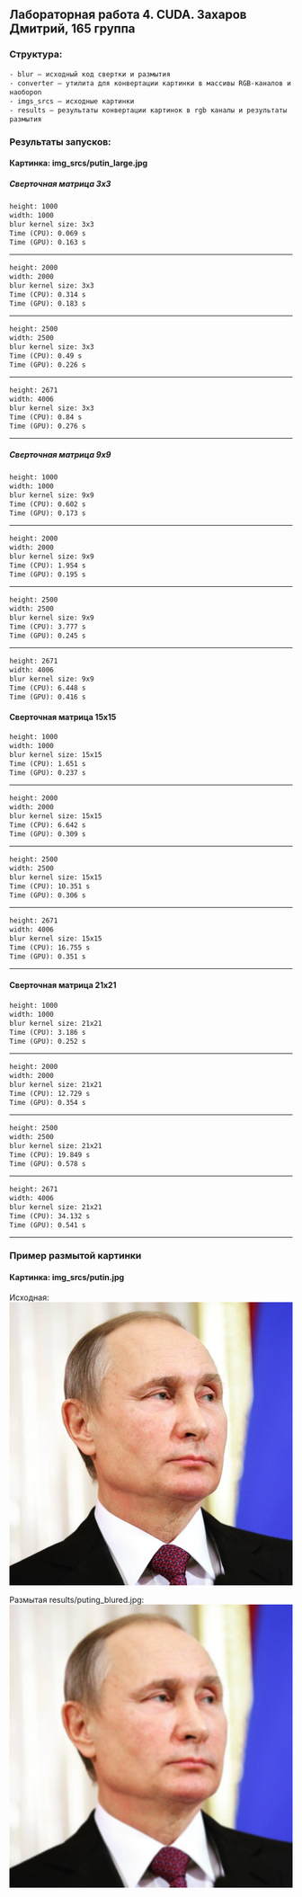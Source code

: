 ## Лабораторная работа 4. CUDA. Захаров Дмитрий, 165 группа

### Структура:
```
- blur – исходный код свертки и размытия
- converter – утилита для конвертации картинки в массивы RGB-каналов и наобороn
- imgs_srcs – исходные картинки
- results – результаты конвертации картинок в rgb каналы и результаты размытия
```

### Результаты запусков:

#### Картинка: img_srcs/putin_large.jpg

##### Сверточная матрица 3x3
```
height: 1000
width: 1000
blur kernel size: 3x3
Time (CPU): 0.069 s
Time (GPU): 0.163 s
```
---
```
height: 2000
width: 2000
blur kernel size: 3x3
Time (CPU): 0.314 s
Time (GPU): 0.183 s
```
---

```
height: 2500
width: 2500
blur kernel size: 3x3
Time (CPU): 0.49 s
Time (GPU): 0.226 s
```
---
```
height: 2671
width: 4006
blur kernel size: 3x3
Time (CPU): 0.84 s
Time (GPU): 0.276 s
```
---

##### Сверточная матрица 9x9

```
height: 1000
width: 1000
blur kernel size: 9x9
Time (CPU): 0.602 s
Time (GPU): 0.173 s
```

---

```
height: 2000
width: 2000
blur kernel size: 9x9
Time (CPU): 1.954 s
Time (GPU): 0.195 s
```

---

```
height: 2500
width: 2500
blur kernel size: 9x9
Time (CPU): 3.777 s
Time (GPU): 0.245 s
```

---

```
height: 2671
width: 4006
blur kernel size: 9x9
Time (CPU): 6.448 s
Time (GPU): 0.416 s
```

#### Сверточная матрица 15x15
```
height: 1000
width: 1000
blur kernel size: 15x15
Time (CPU): 1.651 s
Time (GPU): 0.237 s
```
---
```
height: 2000
width: 2000
blur kernel size: 15x15
Time (CPU): 6.642 s
Time (GPU): 0.309 s
```
---
```
height: 2500
width: 2500
blur kernel size: 15x15
Time (CPU): 10.351 s
Time (GPU): 0.306 s
```
---
```
height: 2671
width: 4006
blur kernel size: 15x15
Time (CPU): 16.755 s
Time (GPU): 0.351 s
```
---

#### Сверточная матрица 21x21
```
height: 1000
width: 1000
blur kernel size: 21x21
Time (CPU): 3.186 s
Time (GPU): 0.252 s
```
---
```
height: 2000
width: 2000
blur kernel size: 21x21
Time (CPU): 12.729 s
Time (GPU): 0.354 s
```
---
```
height: 2500
width: 2500
blur kernel size: 21x21
Time (CPU): 19.849 s
Time (GPU): 0.578 s
```
---
```
height: 2671
width: 4006
blur kernel size: 21x21
Time (CPU): 34.132 s
Time (GPU): 0.541 s
```
---

### Пример размытой картинки
#### Картинка: img_srcs/putin.jpg
Исходная:
![original](https://github.com/Mityai/hsehpc/blob/master/img_srcs/putin.jpg "Политик, лидер и боец!")

Размытая results/puting_blured.jpg:
![blured](https://github.com/Mityai/hsehpc/blob/master/results/putin_blured.jpg "Политик, лидер и боец!")
